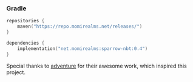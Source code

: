 ### Gradle
```kotlin
repositories {
    maven("https://repo.momirealms.net/releases/")
}
```
```kotlin
dependencies {
    implementation("net.momirealms:sparrow-nbt:0.4")
}
```
Special thanks to [adventure](https://github.com/KyoriPowered/adventure) for their awesome work, which inspired this project.